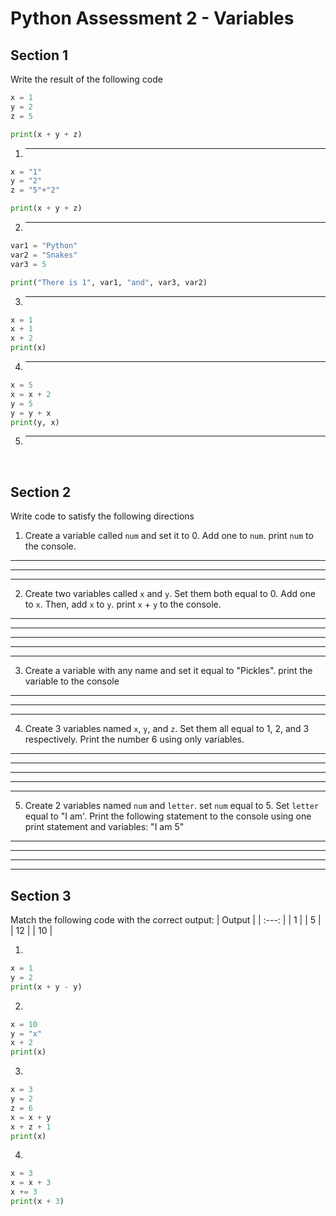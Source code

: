 # Python Assessment 2 - Variables

## Section 1
Write the result of the following code

~~~python
x = 1
y = 2
z = 5

print(x + y + z)
~~~
1. ____

~~~python
x = "1"
y = "2"
z = "5"+"2"

print(x + y + z)
~~~
2. ____

~~~python
var1 = "Python"
var2 = "Snakes"
var3 = 5

print("There is 1", var1, "and", var3, var2)
~~~
3. ____

~~~python
x = 1
x + 1
x + 2
print(x)
~~~
4. ____

~~~python
x = 5
x = x + 2
y = 5
y = y + x
print(y, x)
~~~
5. ____


<br />


## Section 2
Write code to satisfy the following directions

1. Create a variable called `num` and set it to 0. Add one to `num`. print `num` to the console.
____
____
____

2. Create two variables called `x` and `y`. Set them both equal to 0. Add one to `x`. Then, add `x` to `y`. print `x` + `y` to the console.
____
____
____
____
____

3. Create a variable with any name and set it equal to "Pickles". print the variable to the console
____
____
____

4. Create 3 variables named `x`, `y`, and `z`. Set them all equal to 1, 2,  and 3 respectively. Print the number 6 using only variables.
____
____
____
____
____

5. Create 2 variables named `num` and `letter`. set `num` equal to 5. Set `letter` equal to "I am'. Print the following statement to the console using one print statement and variables: "I am 5"
____
____
____
____

## Section 3
Match the following code with the correct output:
| Output |
| :---: |
| 1     |
| 5     |
| 12    |
| 10    |

1.
~~~python
x = 1
y = 2
print(x + y - y)
~~~

2.
~~~python
x = 10
y = "x"
x + 2
print(x)
~~~

3.
~~~python
x = 3
y = 2
z = 6
x = x + y
x + z + 1
print(x)
~~~

4.
~~~python
x = 3
x = x + 3
x += 3
print(x + 3)
~~~
